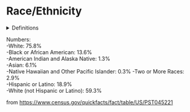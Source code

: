# Race/Ethnicity
<details>
  
<summary>Definitions</summary><br>
<b>White</b> – A person having origins in any of the original peoples of Europe, the Middle East, or North Africa.<br>
<b>Black or African American</b> – A person having origins in any of the Black racial groups of Africa.<br>
<b>American Indian or Alaska Native</b> – A person having origins in any of the original peoples of North and South America (including Central America) and who maintains tribal affiliation or community attachment.<br>
<b>Asian</b> – A person having origins in any of the original peoples of the Far East, Southeast Asia, or the Indian subcontinent including, for example, Cambodia, China, India, Japan, Korea, Malaysia, Pakistan, the Philippine Islands, Thailand, and Vietnam.<br>
<b>Native Hawaiian or Other Pacific Islander</b> – A person having origins in any of the original peoples of Hawaii, Guam, Samoa, or other Pacific Islands.<br>
People who identify their origin as Hispanic, Latino, or Spanish may be of any race.

Source: https://www.census.gov/topics/population/race/about.html
</details>
  
Numbers:  
-White: 75.8%  
-Black or African American: 13.6%  
-American Indian and Alaska Native: 1.3%  
-Asian: 6.1%  
-Native Hawaiian and Other Pacific Islander: 0.3% 
-Two or More Races: 2.9%  
-Hispanic or Latino: 18.9%  
-White (not Hispanic or Latino): 59.3%  

from https://www.census.gov/quickfacts/fact/table/US/PST045221

